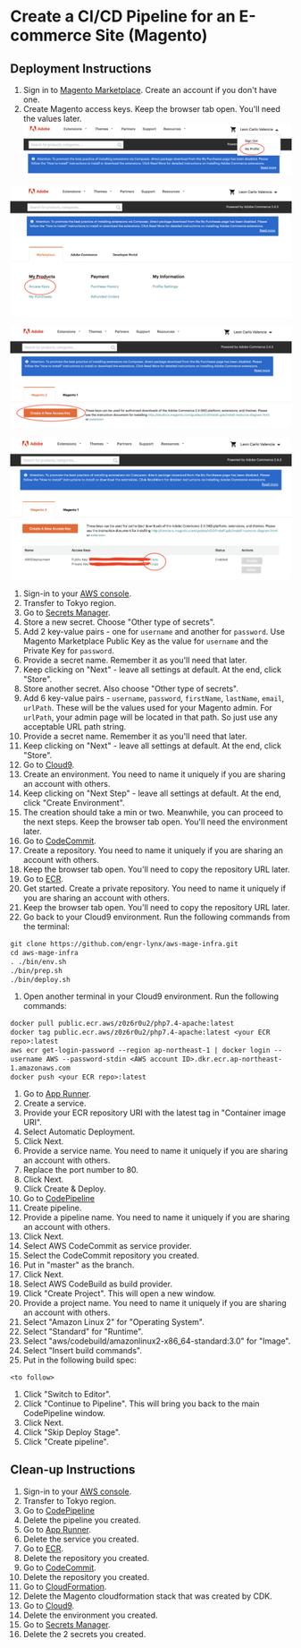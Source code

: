 # Create a CI/CD Pipeline for an E-commerce Site (Magento)

## Deployment Instructions

1. Sign in to [Magento Marketplace](https://marketplace.magento.com/). Create an account if you don't have one.
1. Create Magento access keys. Keep the browser tab open. You'll need the values later.
![Magento Marketplace Screen 1](/mp1.png "Magento Marketplace Screen 1")

![Magento Marketplace Screen 2](/mp2.png "Magento Marketplace Screen 2")

![Magento Marketplace Screen 3](/mp3.png "Magento Marketplace Screen 3")

![Magento Marketplace Screen 4](/mp4.png "Magento Marketplace Screen 4")

1. Sign-in to your [AWS console](https://console.aws.amazon.com/).
1. Transfer to Tokyo region.
1. Go to [Secrets Manager](https://ap-northeast-1.console.aws.amazon.com/secretsmanager/home).
1. Store a new secret. Choose "Other type of secrets".
1. Add 2 key-value pairs - one for `username` and another for `password`. Use Magento Marketplace Public Key as the value for `username` and the Private Key for `password`.
1. Provide a secret name. Remember it as you'll need that later.
1. Keep clicking on "Next" - leave all settings at default. At the end, click "Store".
1. Store another secret. Also choose "Other type of secrets".
1. Add 6 key-value pairs - `username`, `password`, `firstName`, `lastName`, `email`, `urlPath`. These will be the values used for your Magento admin. For `urlPath`, your admin page will be located in that path. So just use any acceptable URL path string.
1. Provide a secret name. Remember it as you'll need that later.
1. Keep clicking on "Next" - leave all settings at default. At the end, click "Store".
1. Go to [Cloud9](https://ap-northeast-1.console.aws.amazon.com/cloud9/home/product).
1. Create an environment. You need to name it uniquely if you are sharing an account with others.
1. Keep clicking on "Next Step" - leave all settings at default. At the end, click "Create Environment".
1. The creation should take a min or two. Meanwhile, you can proceed to the next steps. Keep the browser tab open. You'll need the environment later.
1. Go to [CodeCommit](https://ap-northeast-1.console.aws.amazon.com/codesuite/codecommit/start).
1. Create a repository. You need to name it uniquely if you are sharing an account with others.
1. Keep the browser tab open. You'll need to copy the repository URL later.
1. Go to [ECR](https://ap-northeast-1.console.aws.amazon.com/ecr/get-started).
1. Get started. Create a private repository. You need to name it uniquely if you are sharing an account with others.
1. Keep the browser tab open. You'll need to copy the repository URL later.
1. Go back to your Cloud9 environment. Run the following commands from the terminal:
```
git clone https://github.com/engr-lynx/aws-mage-infra.git
cd aws-mage-infra
. ./bin/env.sh
./bin/prep.sh
./bin/deploy.sh
```
1. Open another terminal in your Cloud9 environment. Run the following commands:
```
docker pull public.ecr.aws/z0z6r0u2/php7.4-apache:latest
docker tag public.ecr.aws/z0z6r0u2/php7.4-apache:latest <your ECR repo>:latest
aws ecr get-login-password --region ap-northeast-1 | docker login --username AWS --password-stdin <AWS account ID>.dkr.ecr.ap-northeast-1.amazonaws.com
docker push <your ECR repo>:latest
```
1. Go to [App Runner](https://ap-northeast-1.console.aws.amazon.com/apprunner/home).
1. Create a service.
1. Provide your ECR repository URI with the latest tag in "Container image URI".
1. Select Automatic Deployment.
1. Click Next.
1. Provide a service name. You need to name it uniquely if you are sharing an account with others.
1. Replace the port number to 80.
1. Click Next.
1. Click Create & Deploy.
1. Go to [CodePipeline](https://ap-northeast-1.console.aws.amazon.com/codesuite/codepipeline/start)
1. Create pipeline.
1. Provide a pipeline name. You need to name it uniquely if you are sharing an account with others.
1. Click Next.
1. Select AWS CodeCommit as service provider.
1. Select the CodeCommit repository you created.
1. Put in "master" as the branch.
1. Click Next.
1. Select AWS CodeBuild as build provider.
1. Click "Create Project". This will open a new window.
1. Provide a project name. You need to name it uniquely if you are sharing an account with others.
1. Select "Amazon Linux 2" for "Operating System".
1. Select "Standard" for "Runtime".
1. Select "aws/codebuild/amazonlinux2-x86_64-standard:3.0" for "Image".
1. Select "Insert build commands".
1. Put in the following build spec:
```
<to follow>
```
1. Click "Switch to Editor".
1. Click "Continue to Pipeline". This will bring you back to the main CodePipeline window.
1. Click Next.
1. Click "Skip Deploy Stage".
1. Click "Create pipeline".

## Clean-up Instructions

1. Sign-in to your [AWS console](https://console.aws.amazon.com/).
1. Transfer to Tokyo region.
1. Go to [CodePipeline](https://ap-northeast-1.console.aws.amazon.com/codesuite/codepipeline/start)
1. Delete the pipeline you created.
1. Go to [App Runner](https://ap-northeast-1.console.aws.amazon.com/apprunner/home).
1. Delete the service you created.
1. Go to [ECR](https://ap-northeast-1.console.aws.amazon.com/ecr/get-started).
1. Delete the repository you created.
1. Go to [CodeCommit](https://ap-northeast-1.console.aws.amazon.com/codesuite/codecommit/start).
1. Delete the repository you created.
1. Go to [CloudFormation](https://ap-northeast-1.console.aws.amazon.com/cloudformation/home?region=ap-northeast-1).
1. Delete the Magento cloudformation stack that was created by CDK.
1. Go to [Cloud9](https://ap-northeast-1.console.aws.amazon.com/cloud9/home/product).
1. Delete the environment you created.
1. Go to [Secrets Manager](https://ap-northeast-1.console.aws.amazon.com/secretsmanager/home).
1. Delete the 2 secrets you created.
